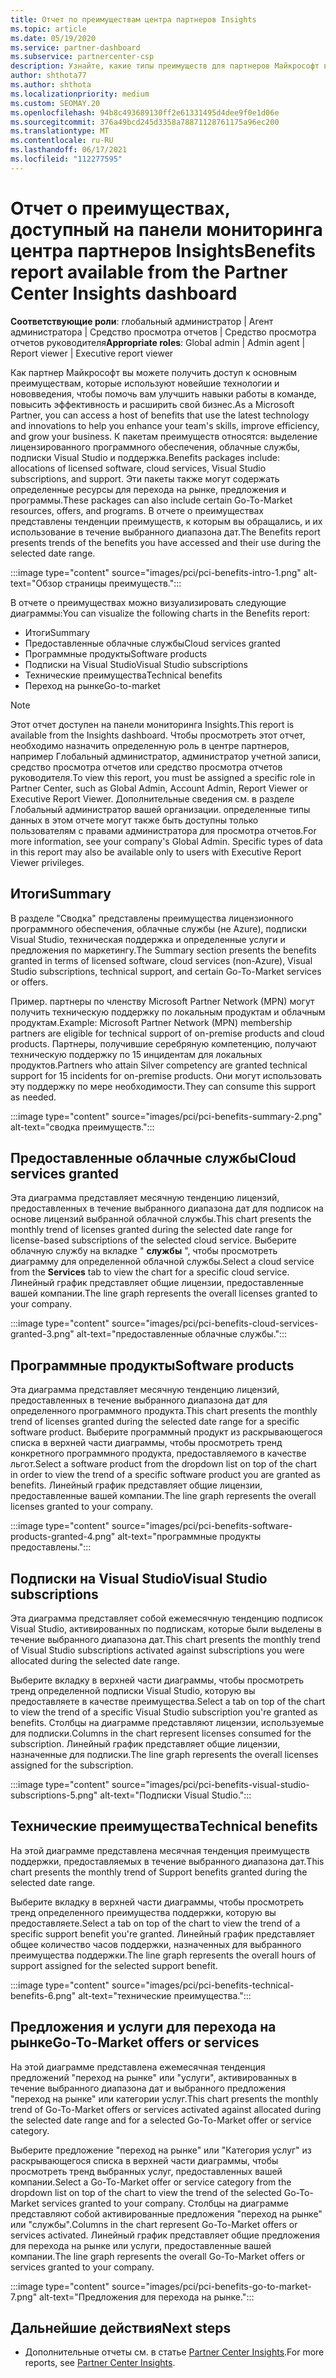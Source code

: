 ```yaml
---
title: Отчет по преимуществам центра партнеров Insights
ms.topic: article
ms.date: 05/19/2020
ms.service: partner-dashboard
ms.subservice: partnercenter-csp
description: Узнайте, какие типы преимуществ для партнеров Майкрософт вы предоставили для развития вашего бизнеса, повышения эффективности и улучшения навыков вашей команды.
author: shthota77
ms.author: shthota
ms.localizationpriority: medium
ms.custom: SEOMAY.20
ms.openlocfilehash: 94b8c493689130ff2e61331495d4dee9f0e1d06e
ms.sourcegitcommit: 376a49bcd245d3358a78871128761175a96ec200
ms.translationtype: MT
ms.contentlocale: ru-RU
ms.lasthandoff: 06/17/2021
ms.locfileid: "112277595"
---
```

# <a name="benefits-report-available-from-the-partner-center-insights-dashboard"></a><span data-ttu-id="870a6-103">Отчет о преимуществах, доступный на панели мониторинга центра партнеров Insights</span><span class="sxs-lookup"><span data-stu-id="870a6-103">Benefits report available from the Partner Center Insights dashboard</span></span>

<span data-ttu-id="870a6-104">**Соответствующие роли**: глобальный администратор | Агент администратора | Средство просмотра отчетов | Средство просмотра отчетов руководителя</span><span class="sxs-lookup"><span data-stu-id="870a6-104">**Appropriate roles**: Global admin | Admin agent | Report viewer | Executive report viewer</span></span>

<span data-ttu-id="870a6-105">Как партнер Майкрософт вы можете получить доступ к основным преимуществам, которые используют новейшие технологии и нововведения, чтобы помочь вам улучшить навыки работы в команде, повысить эффективность и расширить свой бизнес.</span><span class="sxs-lookup"><span data-stu-id="870a6-105">As a Microsoft Partner, you can access a host of benefits that use the latest technology and innovations to help you enhance your team's skills, improve efficiency, and grow your business.</span></span> <span data-ttu-id="870a6-106">К пакетам преимуществ относятся: выделение лицензированного программного обеспечения, облачные службы, подписки Visual Studio и поддержка.</span><span class="sxs-lookup"><span data-stu-id="870a6-106">Benefits packages include: allocations of licensed software, cloud services, Visual Studio subscriptions, and support.</span></span> <span data-ttu-id="870a6-107">Эти пакеты также могут содержать определенные ресурсы для перехода на рынке, предложения и программы.</span><span class="sxs-lookup"><span data-stu-id="870a6-107">These packages can also include certain Go-To-Market resources, offers, and programs.</span></span> <span data-ttu-id="870a6-108">В отчете о преимуществах представлены тенденции преимуществ, к которым вы обращались, и их использование в течение выбранного диапазона дат.</span><span class="sxs-lookup"><span data-stu-id="870a6-108">The Benefits report presents trends of the benefits you have accessed and their use during the selected date range.</span></span>

:::image type="content" source="images/pci/pci-benefits-intro-1.png" alt-text="Обзор страницы преимуществ.":::

<span data-ttu-id="870a6-110">В отчете о преимуществах можно визуализировать следующие диаграммы:</span><span class="sxs-lookup"><span data-stu-id="870a6-110">You can visualize the following charts in the Benefits report:</span></span>

- <span data-ttu-id="870a6-111">Итоги</span><span class="sxs-lookup"><span data-stu-id="870a6-111">Summary</span></span>
- <span data-ttu-id="870a6-112">Предоставленные облачные службы</span><span class="sxs-lookup"><span data-stu-id="870a6-112">Cloud services granted</span></span>
- <span data-ttu-id="870a6-113">Программные продукты</span><span class="sxs-lookup"><span data-stu-id="870a6-113">Software products</span></span>
- <span data-ttu-id="870a6-114">Подписки на Visual Studio</span><span class="sxs-lookup"><span data-stu-id="870a6-114">Visual Studio subscriptions</span></span>
- <span data-ttu-id="870a6-115">Технические преимущества</span><span class="sxs-lookup"><span data-stu-id="870a6-115">Technical benefits</span></span>
- <span data-ttu-id="870a6-116">Переход на рынке</span><span class="sxs-lookup"><span data-stu-id="870a6-116">Go-to-market</span></span>

 > [!NOTE]
 > <span data-ttu-id="870a6-117">Этот отчет доступен на панели мониторинга Insights.</span><span class="sxs-lookup"><span data-stu-id="870a6-117">This report is available from the Insights dashboard.</span></span> <span data-ttu-id="870a6-118">Чтобы просмотреть этот отчет, необходимо назначить определенную роль в центре партнеров, например Глобальный администратор, администратор учетной записи, средство просмотра отчетов или средство просмотра отчетов руководителя.</span><span class="sxs-lookup"><span data-stu-id="870a6-118">To view this report, you must be assigned a specific role in Partner Center, such as Global Admin, Account Admin, Report Viewer or Executive Report Viewer.</span></span> <span data-ttu-id="870a6-119">Дополнительные сведения см. в разделе Глобальный администратор вашей организации. определенные типы данных в этом отчете могут также быть доступны только пользователям с правами администратора для просмотра отчетов.</span><span class="sxs-lookup"><span data-stu-id="870a6-119">For more information, see your company's Global Admin. Specific types of data in this report may also be available only to users with Executive Report Viewer privileges.</span></span>

## <a name="summary"></a><span data-ttu-id="870a6-120">Итоги</span><span class="sxs-lookup"><span data-stu-id="870a6-120">Summary</span></span>

<span data-ttu-id="870a6-121">В разделе "Сводка" представлены преимущества лицензионного программного обеспечения, облачные службы (не Azure), подписки Visual Studio, техническая поддержка и определенные услуги и предложения по маркетингу.</span><span class="sxs-lookup"><span data-stu-id="870a6-121">The Summary section presents the benefits granted in terms of licensed software, cloud services (non-Azure), Visual Studio subscriptions, technical support, and certain Go-To-Market services or offers.</span></span>

<span data-ttu-id="870a6-122">Пример. партнеры по членству Microsoft Partner Network (MPN) могут получить техническую поддержку по локальным продуктам и облачным продуктам.</span><span class="sxs-lookup"><span data-stu-id="870a6-122">Example: Microsoft Partner Network (MPN) membership partners are eligible for technical support of on-premise products and cloud products.</span></span> <span data-ttu-id="870a6-123">Партнеры, получившие серебряную компетенцию, получают техническую поддержку по 15 инцидентам для локальных продуктов.</span><span class="sxs-lookup"><span data-stu-id="870a6-123">Partners who attain Silver competency are granted technical support for 15 incidents for on-premise products.</span></span> <span data-ttu-id="870a6-124">Они могут использовать эту поддержку по мере необходимости.</span><span class="sxs-lookup"><span data-stu-id="870a6-124">They can consume this support as needed.</span></span> 

:::image type="content" source="images/pci/pci-benefits-summary-2.png" alt-text="сводка преимуществ.":::

## <a name="cloud-services-granted"></a><span data-ttu-id="870a6-126">Предоставленные облачные службы</span><span class="sxs-lookup"><span data-stu-id="870a6-126">Cloud services granted</span></span>

<span data-ttu-id="870a6-127">Эта диаграмма представляет месячную тенденцию лицензий, предоставленных в течение выбранного диапазона дат для подписок на основе лицензий выбранной облачной службы.</span><span class="sxs-lookup"><span data-stu-id="870a6-127">This chart presents the monthly trend of licenses granted during the selected date range for license-based subscriptions of the selected cloud service.</span></span>
<span data-ttu-id="870a6-128">Выберите облачную службу на вкладке " **службы** ", чтобы просмотреть диаграмму для определенной облачной службы.</span><span class="sxs-lookup"><span data-stu-id="870a6-128">Select a cloud service from the **Services** tab to view the chart for a specific cloud service.</span></span> <span data-ttu-id="870a6-129">Линейный график представляет общие лицензии, предоставленные вашей компании.</span><span class="sxs-lookup"><span data-stu-id="870a6-129">The line graph represents the overall licenses granted to your company.</span></span>

:::image type="content" source="images/pci/pci-benefits-cloud-services-granted-3.png" alt-text="предоставленные облачные службы.":::

## <a name="software-products"></a><span data-ttu-id="870a6-131">Программные продукты</span><span class="sxs-lookup"><span data-stu-id="870a6-131">Software products</span></span>

<span data-ttu-id="870a6-132">Эта диаграмма представляет месячную тенденцию лицензий, предоставленных в течение выбранного диапазона дат для определенного программного продукта.</span><span class="sxs-lookup"><span data-stu-id="870a6-132">This chart presents the monthly trend of licenses granted during the selected date range for a specific software product.</span></span> <span data-ttu-id="870a6-133">Выберите программный продукт из раскрывающегося списка в верхней части диаграммы, чтобы просмотреть тренд конкретного программного продукта, предоставляемого в качестве льгот.</span><span class="sxs-lookup"><span data-stu-id="870a6-133">Select a software product from the dropdown list on top of the chart in order to view the trend of a specific software product you are granted as benefits.</span></span> <span data-ttu-id="870a6-134">Линейный график представляет общие лицензии, предоставленные вашей компании.</span><span class="sxs-lookup"><span data-stu-id="870a6-134">The line graph represents the overall licenses granted to your company.</span></span>

:::image type="content" source="images/pci/pci-benefits-software-products-granted-4.png" alt-text="программные продукты предоставлены.":::

## <a name="visual-studio-subscriptions"></a><span data-ttu-id="870a6-136">Подписки на Visual Studio</span><span class="sxs-lookup"><span data-stu-id="870a6-136">Visual Studio subscriptions</span></span>

<span data-ttu-id="870a6-137">Эта диаграмма представляет собой ежемесячную тенденцию подписок Visual Studio, активированных по подпискам, которые были выделены в течение выбранного диапазона дат.</span><span class="sxs-lookup"><span data-stu-id="870a6-137">This chart presents the monthly trend of Visual Studio subscriptions activated against subscriptions you were allocated during the selected date range.</span></span>

<span data-ttu-id="870a6-138">Выберите вкладку в верхней части диаграммы, чтобы просмотреть тренд определенной подписки Visual Studio, которую вы предоставляете в качестве преимущества.</span><span class="sxs-lookup"><span data-stu-id="870a6-138">Select a tab on top of the chart to view the trend of a specific Visual Studio subscription you're granted as benefits.</span></span> <span data-ttu-id="870a6-139">Столбцы на диаграмме представляют лицензии, используемые для подписки.</span><span class="sxs-lookup"><span data-stu-id="870a6-139">Columns in the chart represent licenses consumed for the subscription.</span></span> <span data-ttu-id="870a6-140">Линейный график представляет общие лицензии, назначенные для подписки.</span><span class="sxs-lookup"><span data-stu-id="870a6-140">The line graph represents the overall licenses assigned for the subscription.</span></span>

:::image type="content" source="images/pci/pci-benefits-visual-studio-subscriptions-5.png" alt-text="Подписки Visual Studio.":::

## <a name="technical-benefits"></a><span data-ttu-id="870a6-142">Технические преимущества</span><span class="sxs-lookup"><span data-stu-id="870a6-142">Technical benefits</span></span>

<span data-ttu-id="870a6-143">На этой диаграмме представлена месячная тенденция преимуществ поддержки, предоставляемых в течение выбранного диапазона дат.</span><span class="sxs-lookup"><span data-stu-id="870a6-143">This chart presents the monthly trend of Support benefits granted during the selected date range.</span></span>

<span data-ttu-id="870a6-144">Выберите вкладку в верхней части диаграммы, чтобы просмотреть тренд определенного преимущества поддержки, которую вы предоставляете.</span><span class="sxs-lookup"><span data-stu-id="870a6-144">Select a tab on top of the chart to view the trend of a specific support benefit you're granted.</span></span> <span data-ttu-id="870a6-145">Линейный график представляет общее количество часов поддержки, назначенных для выбранного преимущества поддержки.</span><span class="sxs-lookup"><span data-stu-id="870a6-145">The line graph represents the overall hours of support assigned for the selected support benefit.</span></span>

:::image type="content" source="images/pci/pci-benefits-technical-benefits-6.png" alt-text="технические преимущества.":::

## <a name="go-to-market-offers-or-services"></a><span data-ttu-id="870a6-147">Предложения и услуги для перехода на рынке</span><span class="sxs-lookup"><span data-stu-id="870a6-147">Go-To-Market offers or services</span></span>

<span data-ttu-id="870a6-148">На этой диаграмме представлена ежемесячная тенденция предложений "переход на рынке" или "услуги", активированных в течение выбранного диапазона дат и выбранного предложения "переход на рынке" или категории услуг.</span><span class="sxs-lookup"><span data-stu-id="870a6-148">This chart presents the monthly trend of Go-To-Market offers or services activated against allocated during the selected date range and for a selected Go-To-Market offer or service category.</span></span>

<span data-ttu-id="870a6-149">Выберите предложение "переход на рынке" или "Категория услуг" из раскрывающегося списка в верхней части диаграммы, чтобы просмотреть тренд выбранных услуг, предоставленных вашей компании.</span><span class="sxs-lookup"><span data-stu-id="870a6-149">Select a Go-To-Market offer or service category from the dropdown list on top of the chart to view the trend of the selected Go-To-Market services granted to your company.</span></span> <span data-ttu-id="870a6-150">Столбцы на диаграмме представляют собой активированные предложения "переход на рынке" или "службы".</span><span class="sxs-lookup"><span data-stu-id="870a6-150">Columns in the chart represent Go-To-Market offers or services activated.</span></span> <span data-ttu-id="870a6-151">Линейный график представляет общие предложения для перехода на рынке или услуги, предоставленные вашей компании.</span><span class="sxs-lookup"><span data-stu-id="870a6-151">The line graph represents the overall Go-To-Market offers or services granted to your company.</span></span>

:::image type="content" source="images/pci/pci-benefits-go-to-market-7.png" alt-text="Предложения для перехода на рынке.":::

## <a name="next-steps"></a><span data-ttu-id="870a6-153">Дальнейшие действия</span><span class="sxs-lookup"><span data-stu-id="870a6-153">Next steps</span></span>

- <span data-ttu-id="870a6-154">Дополнительные отчеты см. в статье [Partner Center Insights](partner-center-insights.md).</span><span class="sxs-lookup"><span data-stu-id="870a6-154">For more reports, see [Partner Center Insights](partner-center-insights.md).</span></span>
